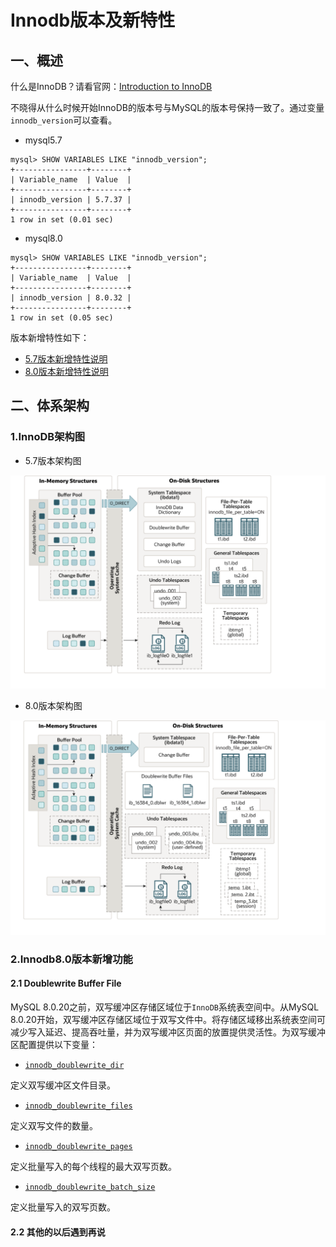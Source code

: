 # Innodb版本及新特性

## 一、概述

什么是InnoDB？请看官网：[Introduction to InnoDB](https://dev.mysql.com/doc/refman/8.0/en/innodb-introduction.html)

不晓得从什么时候开始InnoDB的版本号与MySQL的版本号保持一致了。通过变量`innodb_version`可以查看。

- mysql5.7

```
mysql> SHOW VARIABLES LIKE "innodb_version";
+----------------+--------+
| Variable_name  | Value  |
+----------------+--------+
| innodb_version | 5.7.37 |
+----------------+--------+
1 row in set (0.01 sec)
```

- mysql8.0

```
mysql> SHOW VARIABLES LIKE "innodb_version";
+----------------+--------+
| Variable_name  | Value  |
+----------------+--------+
| innodb_version | 8.0.32 |
+----------------+--------+
1 row in set (0.05 sec)
```

版本新增特性如下：

- [5.7版本新增特性说明](https://dev.mysql.com/doc/refman/5.7/en/mysql-nutshell.html)
- [8.0版本新增特性说明](https://dev.mysql.com/doc/refman/8.0/en/mysql-nutshell.html)

## 二、体系架构

### 1.InnoDB架构图

- 5.7版本架构图

![img](.\img\Innodb_structure57.png)

- 8.0版本架构图

![img](.\img\Innodb_structure8.png)

### 2.Innodb8.0版本新增功能

#### 2.1 Doublewrite Buffer File

MySQL 8.0.20之前，双写缓冲区存储区域位于`InnoDB`系统表空间中。从MySQL 8.0.20开始，双写缓冲区存储区域位于双写文件中。将存储区域移出系统表空间可减少写入延迟、提高吞吐量，并为双写缓冲区页面的放置提供灵活性。为双写缓冲区配置提供以下变量：

- [`innodb_doublewrite_dir`](https://dev.mysql.com/doc/refman/8.0/en/innodb-parameters.html#sysvar_innodb_doublewrite_dir)

定义双写缓冲区文件目录。

- [`innodb_doublewrite_files`](https://dev.mysql.com/doc/refman/8.0/en/innodb-parameters.html#sysvar_innodb_doublewrite_files)

定义双写文件的数量。

- [`innodb_doublewrite_pages`](https://dev.mysql.com/doc/refman/8.0/en/innodb-parameters.html#sysvar_innodb_doublewrite_pages)

定义批量写入的每个线程的最大双写页数。

- [`innodb_doublewrite_batch_size`](https://dev.mysql.com/doc/refman/8.0/en/innodb-parameters.html#sysvar_innodb_doublewrite_batch_size)

定义批量写入的双写页数。

#### 2.2 其他的以后遇到再说